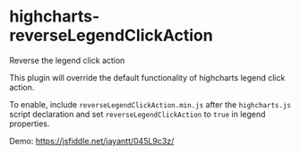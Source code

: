 # highcharts-reverseLegendClickAction
Reverse the legend click action 

This plugin will override the default functionality of highcharts legend click action. 

To enable, include `reverseLegendClickAction.min.js` after the `highcharts.js` script declaration and set `reverseLegendClickAction` to `true` in legend properties.

Demo: https://jsfiddle.net/jayantt/045L9c3z/
